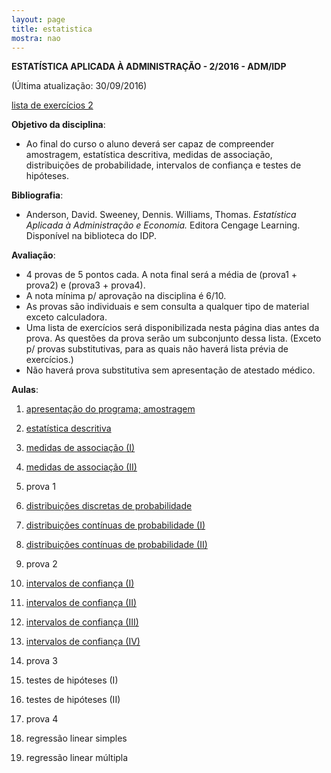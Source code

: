 ```yaml
---
layout: page
title: estatistica
mostra: nao
---
```


**ESTATÍSTICA APLICADA À ADMINISTRAÇÃO - 2/2016 - ADM/IDP**

(Última atualização: 30/09/2016)

[lista de exercícios 2](/assets/teaching/estatistica/lista2.pdf)<br>

**Objetivo da disciplina**: 

- Ao final do curso o aluno deverá ser capaz de compreender amostragem, estatística descritiva, medidas de associação, distribuições de probabilidade, intervalos de confiança e testes de hipóteses.

**Bibliografia**:

- Anderson, David. Sweeney, Dennis. Williams, Thomas. *Estatística Aplicada à Administração e Economia.* Editora Cengage Learning. Disponível na biblioteca do IDP.

**Avaliação**:

- 4 provas de 5 pontos cada. A nota final será a média de (prova1 + prova2) e (prova3 + prova4). 
- A nota mínima p/ aprovação na disciplina é 6/10.
- As provas são individuais e sem consulta a qualquer tipo de material exceto calculadora.
- Uma lista de exercícios será disponibilizada nesta página dias antes da prova. As questões da prova serão um subconjunto dessa lista. (Exceto p/ provas substitutivas, para as quais não haverá lista prévia de exercícios.)
- Não haverá prova substitutiva sem apresentação de atestado médico.

**Aulas**:

1. [apresentação do programa; amostragem](/assets/teaching/estatistica/amostragem.pdf)

2. [estatística descritiva](/assets/teaching/estatistica/descritiva.pdf)

3. [medidas de associação (I)](/assets/teaching/estatistica/associacao.pdf)

4. [medidas de associação (II)](/assets/teaching/estatistica/associacao.pdf)

5. prova 1

6. [distribuições discretas de probabilidade](/assets/teaching/estatistica/discretas.pdf)

7. [distribuições contínuas de probabilidade (I)](/assets/teaching/estatistica/continuas.pdf)

8. [distribuições contínuas de probabilidade (II)](/assets/teaching/estatistica/continuas.pdf)

9. prova 2

10. [intervalos de confiança (I)](/assets/teaching/estatistica/intervalos.pdf)

11. [intervalos de confiança (II)](/assets/teaching/estatistica/intervalos.pdf)

12. [intervalos de confiança (III)](/assets/teaching/estatistica/intervalos.pdf)

13. [intervalos de confiança (IV)](/assets/teaching/estatistica/intervalos.pdf)

14. prova 3

15. testes de hipóteses (I)

16. testes de hipóteses (II)

17. prova 4

18. regressão linear simples

19. regressão linear múltipla